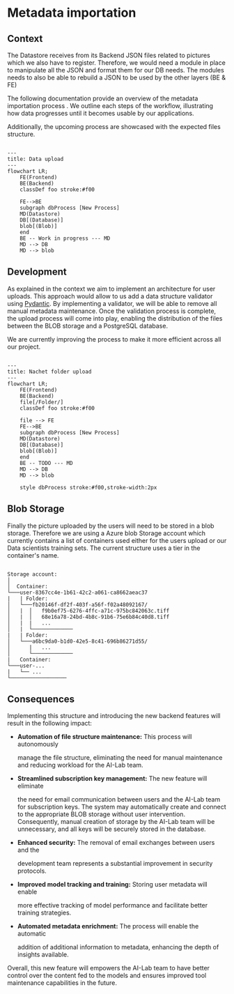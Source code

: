 # Metadata importation

## Context

The Datastore receives from its Backend JSON files related to pictures which we
also have to register. Therefore, we would need a module in place to manipulate
all the JSON and format them for our DB needs. The modules needs to also be able
to rebuild a JSON to be used by the other layers (BE & FE)  

The following documentation provide an overview of the metadata importation
process . We outline each steps of the workflow, illustrating how data
progresses until it becomes usable by our applications.

Additionally, the upcoming process are showcased with the expected files
structure.

``` mermaid

---
title: Data upload
---
flowchart LR;
    FE(Frontend)
    BE(Backend)
    classDef foo stroke:#f00

    FE-->BE
    subgraph dbProcess [New Process]
    MD(Datastore)
    DB[(Database)] 
    blob[(Blob)]
    end
    BE -- Work in progress --- MD
    MD --> DB
    MD --> blob
```

## Development

As explained in the context we aim to implement an architecture for user
uploads. This approach would allow to us add a data structure validator using
[Pydantic](https://docs.pydantic.dev/latest/). By implementing a validator, we
will be able to remove all manual metadata maintenance. Once the validation
process is complete, the upload process will come into play, enabling the
distribution of the files between the BLOB storage and a PostgreSQL database.

 We are currently improving the process to make it more efficient across all our
 project. 

``` mermaid

---
title: Nachet folder upload
---
flowchart LR;
    FE(Frontend)
    BE(Backend)
    file[/Folder/]
    classDef foo stroke:#f00

    file --> FE
    FE-->BE
    subgraph dbProcess [New Process]
    MD(Datastore)
    DB[(Database)]
    blob[(Blob)]
    end
    BE -- TODO --- MD
    MD --> DB
    MD --> blob

    style dbProcess stroke:#f00,stroke-width:2px

```

## Blob Storage

Finally the picture uploaded by the users will need to be stored in a blob
storage. Therefore we are using a Azure blob Storage account which currently
contains a list of containers used either for the users upload or our Data
scientists training sets. The current structure uses a tier in the container's
name.

```Structure

Storage account:
│     
│  Container:
└───user-8367cc4e-1b61-42c2-a061-ca8662aeac37
|   | Folder:
│   └───fb20146f-df2f-403f-a56f-f02a48092167/
│   |  │   f9b0ef75-6276-4ffc-a71c-975bc842063c.tiff
│   |  │   68e16a78-24bd-4b8c-91b6-75e6b84c40d8.tiff
│   |  |   ...
│   |  └─────────────
|   | Folder:
│   └───a6bc9da0-b1d0-42e5-8c41-696b86271d55/
│      |   ...
│      └─────────────
|   Container:
└───user-...
|   └── ...
└──────────────────

```

## Consequences

  Implementing this structure and introducing the new backend features will
  result in the following impact:

- **Automation of file structure maintenance:** This process will autonomously

  manage the file structure, eliminating the need for manual maintenance and
  reducing workload for the AI-Lab team.

- **Streamlined subscription key management:** The new feature will eliminate

  the need for email communication between users and the AI-Lab team for
  subscription keys. The system may automatically create and connect to the
  appropriate BLOB storage without user intervention. Consequently, manual
  creation of storage by the AI-Lab team will be unnecessary, and all keys will
  be securely stored in the database.

- **Enhanced security:** The removal of email exchanges between users and the

  development team represents a substantial improvement in security protocols.

- **Improved model tracking and training:** Storing user metadata will enable

  more effective tracking of model performance and facilitate better training
  strategies.

- **Automated metadata enrichment:** The process will enable the automatic

  addition of additional information to metadata, enhancing the depth of
  insights available.
  
Overall, this new feature will empowers the AI-Lab team to have better control
over the content fed to the models and ensures improved tool maintenance
capabilities in the future.
